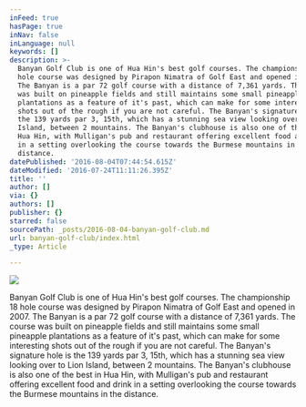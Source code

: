 ```yaml
---
inFeed: true
hasPage: true
inNav: false
inLanguage: null
keywords: []
description: >-
  Banyan Golf Club is one of Hua Hin's best golf courses. The championship 18
  hole course was designed by Pirapon Nimatra of Golf East and opened in 2007.
  The Banyan is a par 72 golf course with a distance of 7,361 yards. The course
  was built on pineapple fields and still maintains some small pineapple
  plantations as a feature of it's past, which can make for some interesting
  shots out of the rough if you are not careful. The Banyan's signature hole is
  the 139 yards par 3, 15th, which has a stunning sea view looking over to Lion
  Island, between 2 mountains. The Banyan's clubhouse is also one of the best in
  Hua Hin, with Mulligan's pub and restaurant offering excellent food and drink
  in a setting overlooking the course towards the Burmese mountains in the
  distance.
datePublished: '2016-08-04T07:44:54.615Z'
dateModified: '2016-07-24T11:11:26.395Z'
title: ''
author: []
via: {}
authors: []
publisher: {}
starred: false
sourcePath: _posts/2016-08-04-banyan-golf-club.md
url: banyan-golf-club/index.html
_type: Article

---
```

![](https://the-grid-user-content.s3-us-west-2.amazonaws.com/d057d2b6-d4c1-4aea-9756-9460e02dfd4e.jpg)

Banyan Golf Club is one of Hua Hin's best golf courses. The championship 18 hole course was designed by Pirapon Nimatra of Golf East and opened in 2007\. The Banyan is a par 72 golf course with a distance of 7,361 yards. The course was built on pineapple fields and still maintains some small pineapple plantations as a feature of it's past, which can make for some interesting shots out of the rough if you are not careful. The Banyan's signature hole is the 139 yards par 3, 15th, which has a stunning sea view looking over to Lion Island, between 2 mountains. The Banyan's clubhouse is also one of the best in Hua Hin, with Mulligan's pub and restaurant offering excellent food and drink in a setting overlooking the course towards the Burmese mountains in the distance.